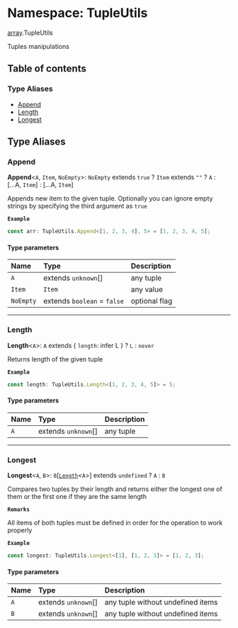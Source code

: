 # Namespace: TupleUtils

[array](array.md).TupleUtils

Tuples manipulations

## Table of contents

### Type Aliases

- [Append](array.TupleUtils.md#append)
- [Length](array.TupleUtils.md#length)
- [Longest](array.TupleUtils.md#longest)

## Type Aliases

### Append

 **Append**<`A`, `Item`, `NoEmpty`\>: `NoEmpty` extends ``true`` ? `Item` extends ``""`` ? `A` : [...A, `Item`] : [...A, `Item`]

Appends new item to the given tuple.
Optionally you can ignore empty strings by specifying the third argument as `true`

**`Example`**

```ts
const arr: TupleUtils.Append<[1, 2, 3, 4], 5> = [1, 2, 3, 4, 5];
```

#### Type parameters

| Name | Type | Description |
| :------ | :------ | :------ |
| `A` | extends `unknown`[] | any tuple |
| `Item` | `Item` | any value |
| `NoEmpty` | extends `boolean` = ``false`` | optional flag |

___

### Length

 **Length**<`A`\>: `A` extends { `length`: infer L  } ? `L` : `never`

Returns length of the given tuple

**`Example`**

```ts
const length: TupleUtils.Length<[1, 2, 3, 4, 5]> = 5;
```

#### Type parameters

| Name | Type | Description |
| :------ | :------ | :------ |
| `A` | extends `unknown`[] | any tuple |

___

### Longest

 **Longest**<`A`, `B`\>: `B`[[`Length`](array.TupleUtils.md#length)<`A`\>] extends `undefined` ? `A` : `B`

Compares two tuples by their length and returns either the longest one of them
or the first one if they are the same length

**`Remarks`**

All items of both tuples must be defined in order for the operation to work properly

**`Example`**

```ts
const longest: TupleUtils.Longest<[1], [1, 2, 3]> = [1, 2, 3];
```

#### Type parameters

| Name | Type | Description |
| :------ | :------ | :------ |
| `A` | extends `unknown`[] | any tuple without undefined items |
| `B` | extends `unknown`[] | any tuple without undefined items |
